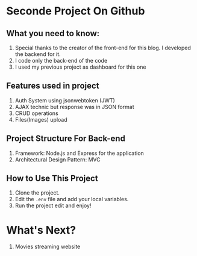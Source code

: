 # Seconde Project On Github
## What you need to know:
1. Special thanks to the creator of the front-end for this blog. I developed the backend for it.
2. I code only the back-end of the code
3. I used my previous project as dashboard for this one

## Features used in project
1. Auth System using jsonwebtoken (JWT)
2. AJAX technic but response was in JSON format
3. CRUD operations
4. Files(Images) upload

## Project Structure For Back-end
1. Framework: Node.js and Express for the application
2. Architectural Design Pattern: MVC

## How to Use This Project
1. Clone the project.
2. Edit the `.env` file and add your local variables.
3. Run the project edit and enjoy!

# What's Next?
1. Movies streaming website
